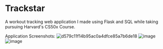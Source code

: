 # Trackstar
A workout tracking web application I made using Flask and SQL while taking pursuing Harvard's CS50x Course.

Application Screenshots:
![d579c11f14b95ac0a4dfce85a7b6de18](https://github.com/pranav797/Trackstar/assets/68436376/3b1f2634-a76b-4937-91d1-1bb555067c8e)
![image](https://github.com/pranav797/Trackstar/assets/68436376/2bac63ae-9bda-4736-b821-5d3cb7c8379c)
![image](https://github.com/pranav797/Trackstar/assets/68436376/8e9be9f5-b19e-4f86-a29f-824e74cea5f9)
